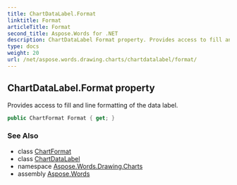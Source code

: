 ```yaml
---
title: ChartDataLabel.Format
linktitle: Format
articleTitle: Format
second_title: Aspose.Words for .NET
description: ChartDataLabel Format property. Provides access to fill and line formatting of the data label in C#.
type: docs
weight: 20
url: /net/aspose.words.drawing.charts/chartdatalabel/format/
---
```

## ChartDataLabel.Format property

Provides access to fill and line formatting of the data label.

```csharp
public ChartFormat Format { get; }
```

### See Also

* class [ChartFormat](../../chartformat/)
* class [ChartDataLabel](../)
* namespace [Aspose.Words.Drawing.Charts](../../chartdatalabel/)
* assembly [Aspose.Words](../../../)
